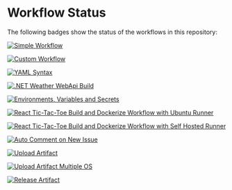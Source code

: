 # Workflow Status

The following badges show the status of the workflows in this repository:

[![Simple Workflow](https://github.com/prasadhonrao/github-actions-workshop/actions/workflows/simple-workflow.yml/badge.svg)](https://github.com/prasadhonrao/github-actions-workshop/actions/workflows/simple-workflow.yml)

[![Custom Workflow](https://github.com/prasadhonrao/github-actions-workshop/actions/workflows/custom-workflow.yml/badge.svg)](https://github.com/prasadhonrao/github-actions-workshop/actions/workflows/custom-workflow.yml)

[![YAML Syntax](https://github.com/prasadhonrao/github-actions-workshop/actions/workflows/yaml-syntax.yml/badge.svg)](https://github.com/prasadhonrao/github-actions-workshop/actions/workflows/yaml-syntax.yml)

[![.NET Weather WebApi Build](https://github.com/prasadhonrao/github-actions-workshop/actions/workflows/dotnet-weather-webapi-build.yml/badge.svg)](https://github.com/prasadhonrao/github-actions-workshop/actions/workflows/dotnet-weather-webapi-build.yml)

[![Environments, Variables and Secrets](https://github.com/prasadhonrao/github-actions-workshop/actions/workflows/environments-variables-and-secrets.yml/badge.svg)](https://github.com/prasadhonrao/github-actions-workshop/actions/workflows/environments-variables-and-secrets.yml)

[![React Tic-Tac-Toe Build and Dockerize Workflow with Ubuntu Runner](https://github.com/prasadhonrao/github-actions-workshop/actions/workflows/react-tic-tac-toe-build-dockerize-ubuntu-runner.yml/badge.svg)](https://github.com/prasadhonrao/github-actions-workshop/actions/workflows/react-tic-tac-toe-build-dockerize-ubuntu-runner.yml)

[![React Tic-Tac-Toe Build and Dockerize Workflow with Self Hosted Runner](https://github.com/prasadhonrao/github-actions-workshop/actions/workflows/react-tic-tac-toe-build-dockerize-self-hosted-runner.yml/badge.svg)](https://github.com/prasadhonrao/github-actions-workshop/actions/workflows/react-tic-tac-toe-build-dockerize-self-hosted-runner.yml)

[![Auto Comment on New Issue](https://github.com/prasadhonrao/github-actions-workshop/actions/workflows/auto-comment-on-new-issue-using-github-script.yml/badge.svg)](https://github.com/prasadhonrao/github-actions-workshop/actions/workflows/auto-comment-on-new-issue-using-github-script.yml)

[![Upload Artifact](https://github.com/prasadhonrao/github-actions-workshop/actions/workflows/upload-artifact.yml/badge.svg)](https://github.com/prasadhonrao/github-actions-workshop/actions/workflows/upload-artifact.yml)

[![Upload Artifact Multiple OS](https://github.com/prasadhonrao/github-actions-workshop/actions/workflows/upload-artifact-multiple-os.yml/badge.svg)](https://github.com/prasadhonrao/github-actions-workshop/actions/workflows/upload-artifact-multiple-os.yml)

[![Release Artifact](https://github.com/prasadhonrao/github-actions-workshop/actions/workflows/release-artifact.yml/badge.svg)](https://github.com/prasadhonrao/github-actions-workshop/actions/workflows/release-artifact.yml)
